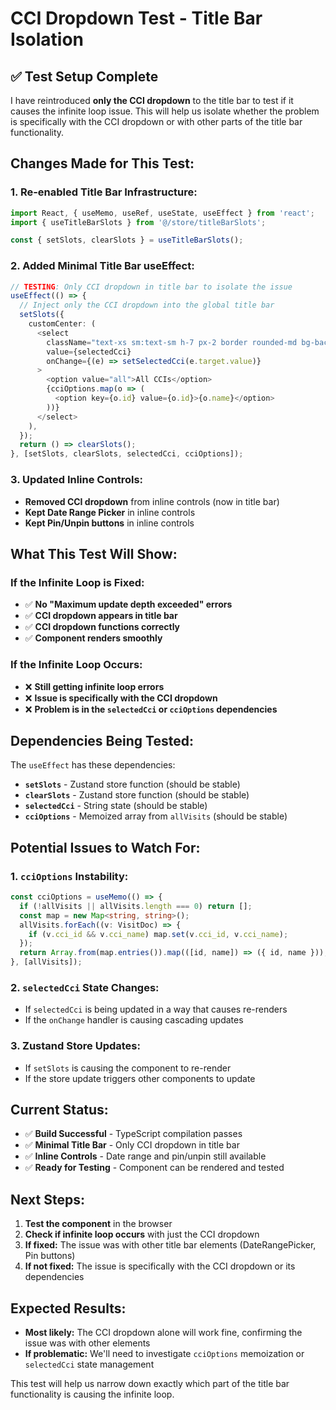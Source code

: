 # CCI Dropdown Test - Title Bar Isolation

## ✅ **Test Setup Complete**

I have reintroduced **only the CCI dropdown** to the title bar to test if it causes the infinite loop issue. This will help us isolate whether the problem is specifically with the CCI dropdown or with other parts of the title bar functionality.

## **Changes Made for This Test:**

### **1. Re-enabled Title Bar Infrastructure:**
```typescript
import React, { useMemo, useRef, useState, useEffect } from 'react';
import { useTitleBarSlots } from '@/store/titleBarSlots';

const { setSlots, clearSlots } = useTitleBarSlots();
```

### **2. Added Minimal Title Bar useEffect:**
```typescript
// TESTING: Only CCI dropdown in title bar to isolate the issue
useEffect(() => {
  // Inject only the CCI dropdown into the global title bar
  setSlots({
    customCenter: (
      <select
        className="text-xs sm:text-sm h-7 px-2 border rounded-md bg-background w-full min-w-0 max-w-[260px]"
        value={selectedCci}
        onChange={(e) => setSelectedCci(e.target.value)}
      >
        <option value="all">All CCIs</option>
        {cciOptions.map(o => (
          <option key={o.id} value={o.id}>{o.name}</option>
        ))}
      </select>
    ),
  });
  return () => clearSlots();
}, [setSlots, clearSlots, selectedCci, cciOptions]);
```

### **3. Updated Inline Controls:**
- **Removed CCI dropdown** from inline controls (now in title bar)
- **Kept Date Range Picker** in inline controls
- **Kept Pin/Unpin buttons** in inline controls

## **What This Test Will Show:**

### **If the Infinite Loop is Fixed:**
- ✅ **No "Maximum update depth exceeded" errors**
- ✅ **CCI dropdown appears in title bar**
- ✅ **CCI dropdown functions correctly**
- ✅ **Component renders smoothly**

### **If the Infinite Loop Occurs:**
- ❌ **Still getting infinite loop errors**
- ❌ **Issue is specifically with the CCI dropdown**
- ❌ **Problem is in the `selectedCci` or `cciOptions` dependencies**

## **Dependencies Being Tested:**

The `useEffect` has these dependencies:
- **`setSlots`** - Zustand store function (should be stable)
- **`clearSlots`** - Zustand store function (should be stable)
- **`selectedCci`** - String state (should be stable)
- **`cciOptions`** - Memoized array from `allVisits` (should be stable)

## **Potential Issues to Watch For:**

### **1. `cciOptions` Instability:**
```typescript
const cciOptions = useMemo(() => {
  if (!allVisits || allVisits.length === 0) return [];
  const map = new Map<string, string>();
  allVisits.forEach((v: VisitDoc) => {
    if (v.cci_id && v.cci_name) map.set(v.cci_id, v.cci_name);
  });
  return Array.from(map.entries()).map(([id, name]) => ({ id, name }));
}, [allVisits]);
```

### **2. `selectedCci` State Changes:**
- If `selectedCci` is being updated in a way that causes re-renders
- If the `onChange` handler is causing cascading updates

### **3. Zustand Store Updates:**
- If `setSlots` is causing the component to re-render
- If the store update triggers other components to update

## **Current Status:**

- ✅ **Build Successful** - TypeScript compilation passes
- ✅ **Minimal Title Bar** - Only CCI dropdown in title bar
- ✅ **Inline Controls** - Date range and pin/unpin still available
- ✅ **Ready for Testing** - Component can be rendered and tested

## **Next Steps:**

1. **Test the component** in the browser
2. **Check if infinite loop occurs** with just the CCI dropdown
3. **If fixed:** The issue was with other title bar elements (DateRangePicker, Pin buttons)
4. **If not fixed:** The issue is specifically with the CCI dropdown or its dependencies

## **Expected Results:**

- **Most likely:** The CCI dropdown alone will work fine, confirming the issue was with other elements
- **If problematic:** We'll need to investigate `cciOptions` memoization or `selectedCci` state management

This test will help us narrow down exactly which part of the title bar functionality is causing the infinite loop.
